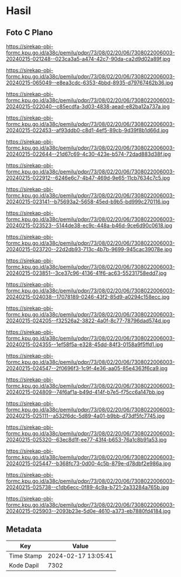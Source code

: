 # Hasil

## Foto C Plano

https://sirekap-obj-formc.kpu.go.id/a38c/pemilu/pdpr/73/08/02/20/06/7308022006003-20240215-021248--023ca3a5-a474-42c7-90da-ca2d9d02a89f.jpg

https://sirekap-obj-formc.kpu.go.id/a38c/pemilu/pdpr/73/08/02/20/06/7308022006003-20240215-065049--e8ea3cdc-6353-4bbd-8935-d79767462b36.jpg

https://sirekap-obj-formc.kpu.go.id/a38c/pemilu/pdpr/73/08/02/20/06/7308022006003-20240215-022040--c85ecdfa-3d03-4838-aead-e82ba12a737a.jpg

https://sirekap-obj-formc.kpu.go.id/a38c/pemilu/pdpr/73/08/02/20/06/7308022006003-20240215-022453--af93ddb0-c8d1-4ef5-89cb-9d39f8b1d66d.jpg

https://sirekap-obj-formc.kpu.go.id/a38c/pemilu/pdpr/73/08/02/20/06/7308022006003-20240215-022644--21d67c69-4c30-423e-b574-72dad883d38f.jpg

https://sirekap-obj-formc.kpu.go.id/a38c/pemilu/pdpr/73/08/02/20/06/7308022006003-20240215-022912--6246e6c7-4b47-469d-9e65-11cb7634c7c5.jpg

https://sirekap-obj-formc.kpu.go.id/a38c/pemilu/pdpr/73/08/02/20/06/7308022006003-20240215-023141--b75693a2-5658-45ed-b9b5-bd999c270116.jpg

https://sirekap-obj-formc.kpu.go.id/a38c/pemilu/pdpr/73/08/02/20/06/7308022006003-20240215-023523--5144de38-ec9c-448a-b46d-9ce6d90c0618.jpg

https://sirekap-obj-formc.kpu.go.id/a38c/pemilu/pdpr/73/08/02/20/06/7308022006003-20240215-023720--22d2db93-713c-4b7b-9699-945cac39078e.jpg

https://sirekap-obj-formc.kpu.go.id/a38c/pemilu/pdpr/73/08/02/20/06/7308022006003-20240215-023851--3ce37c96-4136-41f6-ac63-55231758edd7.jpg

https://sirekap-obj-formc.kpu.go.id/a38c/pemilu/pdpr/73/08/02/20/06/7308022006003-20240215-024038--17078189-0246-43f2-85d9-a0294c158ecc.jpg

https://sirekap-obj-formc.kpu.go.id/a38c/pemilu/pdpr/73/08/02/20/06/7308022006003-20240215-024205--f32526a2-3822-4a0f-8c77-78796dad574d.jpg

https://sirekap-obj-formc.kpu.go.id/a38c/pemilu/pdpr/73/08/02/20/06/7308022006003-20240215-024355--1ef58f5a-e328-45dd-84f3-0158a9f5ffd1.jpg

https://sirekap-obj-formc.kpu.go.id/a38c/pemilu/pdpr/73/08/02/20/06/7308022006003-20240215-024547--2f0696f3-1c9f-4e36-aa05-85e4363f6ca9.jpg

https://sirekap-obj-formc.kpu.go.id/a38c/pemilu/pdpr/73/08/02/20/06/7308022006003-20240215-024809--74f6af1a-b49d-414f-b7e5-f75cc6a147bb.jpg

https://sirekap-obj-formc.kpu.go.id/a38c/pemilu/pdpr/73/08/02/20/06/7308022006003-20240215-025111--a532f6dc-5d89-4a01-b9bb-d73df5fc7745.jpg

https://sirekap-obj-formc.kpu.go.id/a38c/pemilu/pdpr/73/08/02/20/06/7308022006003-20240215-025320--63ec8d1f-ee77-43f4-b653-76a1c8b91a53.jpg

https://sirekap-obj-formc.kpu.go.id/a38c/pemilu/pdpr/73/08/02/20/06/7308022006003-20240215-025447--b368fc73-0d00-4c5b-879e-d78dbf2e986a.jpg

https://sirekap-obj-formc.kpu.go.id/a38c/pemilu/pdpr/73/08/02/20/06/7308022006003-20240215-025738--c1db6ecc-0f89-4c9a-b721-2a33284a765b.jpg

https://sirekap-obj-formc.kpu.go.id/a38c/pemilu/pdpr/73/08/02/20/06/7308022006003-20240215-025903--2093b23e-5d0e-4610-a373-eb7880fd4184.jpg


## Metadata

| Key        | Value               |
| ---------- | ------------------- |
| Time Stamp | 2024-02-17 13:05:41 |
| Kode Dapil | 7302                |



